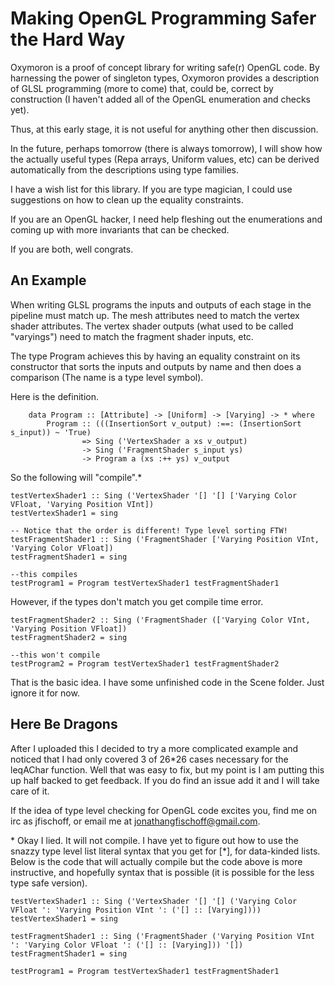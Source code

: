 # Making OpenGL Programming Safer the Hard Way

Oxymoron is a proof of concept library for writing safe(r) OpenGL code.
By harnessing the power of singleton types, Oxymoron provides a description of
GLSL programming (more to come) that, could be, correct by construction (I haven't added all of the OpenGL enumeration and checks yet).

Thus, at this early stage, it is not useful for anything other then discussion.

In the future, perhaps tomorrow (there is always tomorrow), I will show how the 
actually useful types (Repa arrays, Uniform values, etc) can be derived automatically from the descriptions using type families. 

I have a wish list for this library. If you are type magician, I could use suggestions
on how to clean up the equality constraints. 

If you are an OpenGL hacker, I need help fleshing out the enumerations and 
coming up with more invariants that can be checked.

If you are both, well congrats.

## An Example

When writing GLSL programs the inputs and outputs of each stage in the pipeline must match up. The mesh attributes need to match the vertex shader attributes. The vertex shader outputs (what used to be called "varyings") need to match the fragment shader inputs, etc.

The type Program achieves this by having an equality constraint on its constructor that sorts the inputs and outputs by name and then does a comparison (The name is a type level symbol).

Here is the definition.

```
    data Program :: [Attribute] -> [Uniform] -> [Varying] -> * where
        Program :: (((InsertionSort v_output) :==: (InsertionSort s_input)) ~ 'True) 
                => Sing ('VertexShader a xs v_output) 
                -> Sing ('FragmentShader s_input ys) 
                -> Program a (xs :++ ys) v_output
```

So the following will "compile".* 

```
testVertexShader1 :: Sing ('VertexShader '[] '[] ['Varying Color VFloat, 'Varying Position VInt])
testVertexShader1 = sing

-- Notice that the order is different! Type level sorting FTW!
testFragmentShader1 :: Sing ('FragmentShader ['Varying Position VInt, 'Varying Color VFloat])
testFragmentShader1 = sing

--this compiles
testProgram1 = Program testVertexShader1 testFragmentShader1
```

However, if the types don't match you get compile time error.

```
testFragmentShader2 :: Sing ('FragmentShader (['Varying Color VInt, 'Varying Position VFloat])
testFragmentShader2 = sing

--this won't compile
testProgram2 = Program testVertexShader1 testFragmentShader2
```

That is the basic idea. I have some unfinished code in the Scene folder. Just ignore it for now.

## Here Be Dragons

After I uploaded this I decided to try a more complicated example and noticed that I had only covered 3 of 26*26 cases necessary for the leqAChar function. Well that was easy to fix, but my point is I am putting this up half backed to get feedback. If you do find an issue add it and I will take care of it.

If the idea of type level checking for OpenGL code excites you, find me on irc as  jfischoff, or email me at jonathangfischoff@gmail.com.

\* Okay I lied. It will not compile. I have yet to figure out how to use the snazzy type level list literal syntax that you get for [*], for data-kinded lists. Below is the code that will actually compile but the code above is more instructive, and hopefully syntax that is possible (it is possible for the less type safe version).

```
testVertexShader1 :: Sing ('VertexShader '[] '[] ('Varying Color VFloat ': 'Varying Position VInt ': ('[] :: [Varying])))
testVertexShader1 = sing

testFragmentShader1 :: Sing ('FragmentShader ('Varying Position VInt ': 'Varying Color VFloat ': ('[] :: [Varying])) '[])
testFragmentShader1 = sing

testProgram1 = Program testVertexShader1 testFragmentShader1
```

